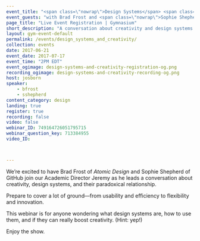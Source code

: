 ```yaml
---
event_title: "<span class=\"nowrap\">Design Systems</span> <span class=\"nowrap\">and Creativity:</span> <span class=\"nowrap\">Unlikely Allies</span>"
event_guests: "with Brad Frost and <span class=\"nowrap\">Sophie Shepherd</span>"
page_title: "Live Event Registration | Gymnasium"
short_description: "A conversation about creativity and design systems with special guests Brad Frost and Sophie Shepherd."
layout: gym-event-default
permalink: /events/design_systems_and_creativity/
collection: events
date: 2017-06-21
event_date: 2017-07-17
event_time: "2PM EDT"
event_ogimage: design-systems-and-creativity-registration-og.png
recording_ogimage: design-systems-and-creativity-recording-og.png
host: josborn
speaker:
    - bfrost
    - sshepherd
content_category: design
landing: true
register: true
recording: false
video: false
webinar_ID: 749164726051795715
webinar_question_key: 713384955
video_ID:



---
```

<p>
We’re excited to have Brad Frost of <cite>Atomic Design</cite> and Sophie Shepherd of GitHub join our Academic Director Jeremy as he leads a conversation about creativity, design systems, and their paradoxical relationship.
</p>
<p>
Prepare to cover a lot of ground—from usability and efficiency to flexibility and innovation.
</p>
<p>
This webinar is for anyone wondering what design systems are, how to use them, and if they can really boost creativity. (Hint: yep!)
</p>
<p class="call-out">
Enjoy the show.
</p>
